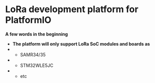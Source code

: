 # LoRa development platform for PlatformIO

**A few words in the beginning**
* **The platform will only support LoRa SoC modules and boards as**
* * SAMR34/35
* * STM32WLE5JC
* * etc
